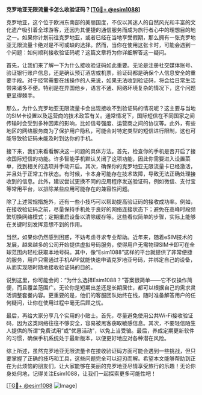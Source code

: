 **克罗地亚无限流量卡怎么收验证码？[[TG💪+ @esim1088](https://t.me/s/esim1088)]**

克罗地亚，这个位于欧洲东南部的美丽国度，不仅以其迷人的自然风光和丰富的文化遗产吸引着全球游客，还因为其便捷的通信服务而成为旅行者心中的理想目的地之一。如果你计划前往克罗地亚，或者已经在当地享受假期，那么拥有一张克罗地亚无限流量卡绝对是不可或缺的选择。然而，当你在使用这张卡时，可能会遇到一个问题：如何顺利接收验证码呢？这篇文章将为你详细解答这一疑问。

首先，让我们来了解一下为什么接收验证码如此重要。无论是注册社交媒体账号、验证银行账户信息，还是确认预订酒店或机票，验证码都是确保个人信息安全的重要手段。对于经常需要在线操作的人来说，如果无法收到验证码，将会给日常生活带来诸多不便。特别是在异国他乡，语言不通、网络环境复杂的情况下，这个问题更显得棘手。

那么，为什么克罗地亚无限流量卡会出现接收不到验证码的情况呢？这主要与当地的SIM卡设置以及运营商的技术政策有关。通常情况下，国际短信在不同国家之间传输时会受到多种因素的影响，比如信号强度、运营商之间的协议等。此外，有些地区的网络服务商为了保护用户隐私，可能会对特定类型的短信进行限制，这也可能导致验证码未能及时到达你的手机。

接下来，我们来看看解决这一问题的具体方法。首先，检查你的手机是否开启了接收国际短信的功能。许多智能手机默认关闭了这项功能，因此你需要进入设置菜单，找到相关的选项并手动开启。其次，确保你的克罗地亚无限流量卡已经激活，并且处于正常工作状态。有时候，卡本身可能存在技术故障，导致无法正确处理接收到的信息。此外，建议尝试更换不同的应用程序发送验证码，例如微信、支付宝等常用平台，以排除某些应用可能存在的兼容性问题。

除了上述常规措施外，还有一些小技巧可以帮助提高验证码的接收成功率。例如，在接收验证码之前，尽量保持手机处于良好的网络连接状态下；避免在高峰时段频繁切换网络模式；定期重启设备以清除缓存等。这些看似简单的步骤，实际上能够在关键时刻发挥意想不到的作用。

当然，如果你仍然感到困惑，不妨考虑寻求专业帮助。近年来，随着eSIM技术的发展，越来越多的公司开始提供虚拟号码服务，使得用户无需物理SIM卡即可在全球范围内轻松获取本地号码。其中，像“Esim1088”这样的平台就提供了非常便捷的服务，用户只需通过手机APP就能快速申请克罗地亚号码，并绑定自己的设备，从而实现随时随地接收验证码的目的。

说到这里，你可能会问：“为什么选择Esim1088？”答案很简单——它不仅操作简便，而且覆盖范围广。无论你是短期出差还是长期居住，都可以根据自己的需求灵活调整套餐内容。更重要的是，他们的客服团队始终在线，随时准备解答用户的任何疑问，让你在使用过程中毫无后顾之忧。

最后，再给大家分享几个实用的小贴士。首先，尽量避免使用公共Wi-Fi接收验证码，因为这类网络往往不够安全，容易被黑客窃取敏感信息。其次，不要轻信陌生人提供的所谓“免费试用”或“优惠活动”，以免上当受骗。最后，养成定期更新软件的习惯，确保手机系统处于最新版本，以便更好地应对各种潜在风险。

综上所述，虽然克罗地亚无限流量卡在接收验证码方面可能会遇到一些挑战，但只要掌握了正确的技巧和工具，这些问题完全可以迎刃而解。希望本文能够帮助到正在为此烦恼的朋友们，让大家能够在美丽的克罗地亚尽情享受旅行的乐趣！无论你身处何地，记得关注Esim1088，让我们一起探索更多可能性吧！

[[TG💪+ @esim1088](https://t.me/s/esim1088) ![Image](https://i.postimg.cc/4NQfJmqS/Snipaste-2025-05-13-00-14-12.png)]
